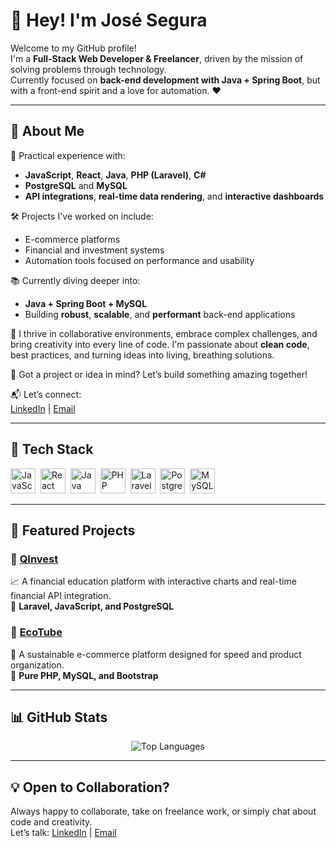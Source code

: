 # 👋 Hey! I'm José Segura

Welcome to my GitHub profile!  
I'm a **Full-Stack Web Developer & Freelancer**, driven by the mission of solving problems through technology.  
Currently focused on **back-end development with Java + Spring Boot**, but with a front-end spirit and a love for automation. ❤️

---

## 🚀 About Me

🎯 Practical experience with:

- **JavaScript**, **React**, **Java**, **PHP (Laravel)**, **C#**
- **PostgreSQL** and **MySQL**
- **API integrations**, **real-time data rendering**, and **interactive dashboards**

🛠️ Projects I've worked on include:

- E-commerce platforms
- Financial and investment systems
- Automation tools focused on performance and usability

📚 Currently diving deeper into:

- **Java + Spring Boot + MySQL**
- Building **robust**, **scalable**, and **performant** back-end applications

🤝 I thrive in collaborative environments, embrace complex challenges, and bring creativity into every line of code. I'm passionate about **clean code**, best practices, and turning ideas into living, breathing solutions.

💬 Got a project or idea in mind? Let’s build something amazing together!

📬 Let’s connect:  
[LinkedIn](https://www.linkedin.com/in/jose-a-segura-m-da-silva/) | [Email](mailto:josehsegura2004@gmail.com)

---

## 🧠 Tech Stack

<div align="left">
  <img src="https://cdn.jsdelivr.net/gh/devicons/devicon@latest/icons/javascript/javascript-original.svg" title="JavaScript" alt="JavaScript" width="40" height="40"/>&nbsp;
  <img src="https://cdn.jsdelivr.net/gh/devicons/devicon@latest/icons/react/react-original.svg" title="React" alt="React" width="40" height="40"/>&nbsp;
  <img src="https://cdn.jsdelivr.net/gh/devicons/devicon@latest/icons/java/java-original.svg" title="Java" alt="Java" width="40" height="40"/>&nbsp;
  <img src="https://cdn.jsdelivr.net/gh/devicons/devicon@latest/icons/php/php-original.svg" title="PHP" alt="PHP" width="40" height="40"/>&nbsp;
  <img src="https://cdn.jsdelivr.net/gh/devicons/devicon@latest/icons/laravel/laravel-original.svg" title="Laravel" alt="Laravel" width="40" height="40"/>&nbsp;
  <img src="https://cdn.jsdelivr.net/gh/devicons/devicon@latest/icons/postgresql/postgresql-original.svg" title="PostgreSQL" alt="PostgreSQL" width="40" height="40"/>&nbsp;
  <img src="https://cdn.jsdelivr.net/gh/devicons/devicon@latest/icons/mysql/mysql-original.svg" title="MySQL" alt="MySQL" width="40" height="40"/>
</div>

---

## 📌 Featured Projects

### 🔹 [**QInvest**](https://github.com/GKsegura/qinvest-web)  
📈 A financial education platform with interactive charts and real-time financial API integration.  
🔧 **Laravel, JavaScript, and PostgreSQL**

### 🔹 [**EcoTube**](https://github.com/GKsegura/e-commerce)  
🛒 A sustainable e-commerce platform designed for speed and product organization.  
🔧 **Pure PHP, MySQL, and Bootstrap**

---

## 📊 GitHub Stats

<div align="center">
  <img src="https://github-readme-stats.vercel.app/api/top-langs/?username=GKsegura&layout=compact&title_color=BA55D3&text_color=c9d1d9&bg_color=0d1117&border_radius=12&border_color=BA55D3&exclude_repo=EcoTube,qinvest-web,horta-inteligente,projeto-semestral-csharp" alt="Top Languages" />
</div>

---

## 💡 Open to Collaboration?

Always happy to collaborate, take on freelance work, or simply chat about code and creativity.  
Let’s talk: [LinkedIn](https://www.linkedin.com/in/jose-a-segura-m-da-silva/) | [Email](mailto:josehsegura2004@gmail.com)
